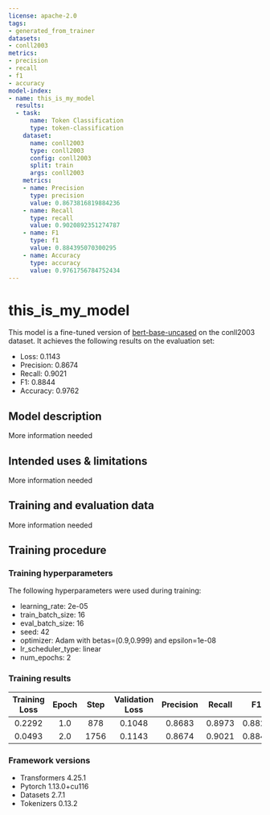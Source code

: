 ```yaml
---
license: apache-2.0
tags:
- generated_from_trainer
datasets:
- conll2003
metrics:
- precision
- recall
- f1
- accuracy
model-index:
- name: this_is_my_model
  results:
  - task:
      name: Token Classification
      type: token-classification
    dataset:
      name: conll2003
      type: conll2003
      config: conll2003
      split: train
      args: conll2003
    metrics:
    - name: Precision
      type: precision
      value: 0.8673816819884236
    - name: Recall
      type: recall
      value: 0.9020892351274787
    - name: F1
      type: f1
      value: 0.884395070300295
    - name: Accuracy
      type: accuracy
      value: 0.9761756784752434
---
```


<!-- This model card has been generated automatically according to the information the Trainer had access to. You
should probably proofread and complete it, then remove this comment. -->

# this_is_my_model

This model is a fine-tuned version of [bert-base-uncased](https://huggingface.co/bert-base-uncased) on the conll2003 dataset.
It achieves the following results on the evaluation set:
- Loss: 0.1143
- Precision: 0.8674
- Recall: 0.9021
- F1: 0.8844
- Accuracy: 0.9762

## Model description

More information needed

## Intended uses & limitations

More information needed

## Training and evaluation data

More information needed

## Training procedure

### Training hyperparameters

The following hyperparameters were used during training:
- learning_rate: 2e-05
- train_batch_size: 16
- eval_batch_size: 16
- seed: 42
- optimizer: Adam with betas=(0.9,0.999) and epsilon=1e-08
- lr_scheduler_type: linear
- num_epochs: 2

### Training results

| Training Loss | Epoch | Step | Validation Loss | Precision | Recall | F1     | Accuracy |
|:-------------:|:-----:|:----:|:---------------:|:---------:|:------:|:------:|:--------:|
| 0.2292        | 1.0   | 878  | 0.1048          | 0.8683    | 0.8973 | 0.8825 | 0.9763   |
| 0.0493        | 2.0   | 1756 | 0.1143          | 0.8674    | 0.9021 | 0.8844 | 0.9762   |


### Framework versions

- Transformers 4.25.1
- Pytorch 1.13.0+cu116
- Datasets 2.7.1
- Tokenizers 0.13.2
